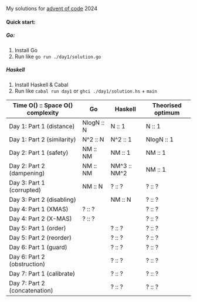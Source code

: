 My solutions for [advent of code](https://adventofcode.com/) 2024

#### Quick start:

##### Go:

1. Install Go
2. Run like `go run ./day1/solution.go`

##### Haskell

1. Install Haskell & Cabal
2. Run like `cabal run day1` or `ghci ./day1/solution.hs` + `main`

| Time O() :: Space O() complexity | Go         | Haskell      | Theorised optimum |
| -------------------------------- | ---------- | ------------ | ----------------- |
| Day 1: Part 1 (distance)         | NlogN :: N | N :: 1       | N :: 1            |
| Day 1: Part 2 (similarity)       | N^2 :: N   | N^2 :: 1     | NlogN :: 1        |
| Day 2: Part 1 (safety)           | NM :: NM   | NM :: 1      | NM :: 1           |
| Day 2: Part 2 (dampening)        | NM :: NM   | NM^3 :: NM^2 | NM :: 1           |
| Day 3: Part 1 (corrupted)        | NM :: N    | ? :: ?       | ? :: ?            |
| Day 3: Part 2 (disabling)        |            | NM :: N      | ? :: ?            |
| Day 4: Part 1 (XMAS)             | ? :: ?     |              | ? :: ?            |
| Day 4: Part 2 (X-MAS)            | ? :: ?     |              | ? :: ?            |
| Day 5: Part 1 (order)            |            | ? :: ?       | ? :: ?            |
| Day 5: Part 2 (reorder)          |            | ? :: ?       | ? :: ?            |
| Day 6: Part 1 (guard)            |            | ? :: ?       | ? :: ?            |
| Day 6: Part 2 (obstruction)      |            | ? :: ?       | ? :: ?            |
| Day 7: Part 1 (calibrate)        |            | ? :: ?       | ? :: ?            |
| Day 7: Part 2 (concatenation)    |            | ? :: ?       | ? :: ?            |
